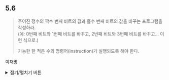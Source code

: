 ## 5.6

> 주어진 정수의 짝수 번째 비트의 값과 홀수 번째 비트의 값을 바꾸는 프로그램을 작성하라.  
> (예: 0번째 비트와 1번째 비트를 바꾸고, 2번째 비트와 3번째 비트를 바꾸고... 이런 식으로.)  
>
> 가능한 한 적은 수의 명령어(instruction)가 실행되도록 해야 한다.  

이재명
<details>
<summary>접기/펼치기 버튼</summary>
	
아이디어
------
<img src="https://i.postimg.cc/q7N2SMPb/solution.png">

구현
------
- 언어: Modern C++ (C++11 이상)
- https://ideone.com/iwtBSO

``` C++
#include <cstdio>
#include <cstdint>
#include <cinttypes>

using namespace std;

int main(void)
{
    uint64_t num;
    printf("Enter an integer: ");
    scanf("%" SCNu64, &num);
    printf("\n");
    
    printf("%" PRIu64 "\n", 
        ( num & 0xAAAAAAAAAAAAAAAAULL ) >> 1 | 
        ( num & 0x5555555555555555ULL ) << 1 );
    return 0;
}
```
</details>
